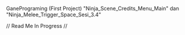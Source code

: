 GanePrograming (First Project) "Ninja_Scene_Credits_Menu_Main" dan "Ninja_Melee_Trigger_Space_Sesi_3.4"

// Read Me In Progress //
